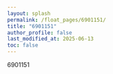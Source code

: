 ```yaml
---
layout: splash
permalink: /float_pages/6901151/
title: "6901151"
author_profile: false
last_modified_at: 2025-06-13
toc: false
---
```

 
6901151
